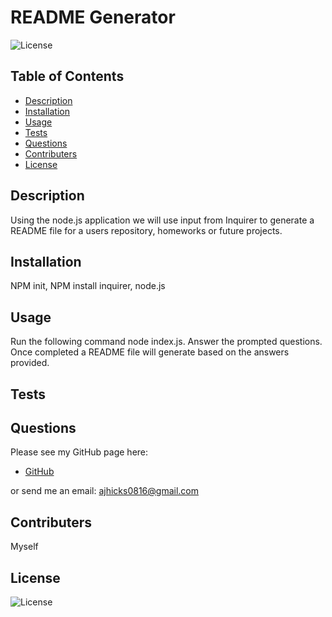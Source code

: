 # README Generator
  ![License](https://img.shields.io/badge/License-MIT-red)

  ## Table of Contents
  * [Description](#description)
  * [Installation](#installation)
  * [Usage](#usage)
  * [Tests](#tests)
  * [Questions](#username)
  * [Contributers](#contributers)
  * [License](#license)

  ## Description
  Using the node.js application we will use input from Inquirer to generate a README file for a users repository, homeworks or future projects.
  
  ## Installation
  NPM init, NPM install inquirer, node.js
  
  ## Usage
  Run the following command node index.js. Answer the prompted questions. Once completed a README file will generate based on the answers provided.
  
  ## Tests
  
  
  ## Questions
  Please see my GitHub page here:
  - [GitHub](https://github.com/ayejayhicks)

  or send me an email: ajhicks0816@gmail.com

  ## Contributers
  Myself
 
  
  ## License
  ![License](https://img.shields.io/badge/License-MIT-red)